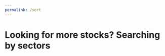 ```yaml
---
permalink: /sort
---
```

<html>
<head>
    <script src=
"https://cdn.jsdelivr.net/npm/chart.js">
    </script>
</head>
<body class = "container">
    <h1>Looking for more stocks? Searching by sectors</h1>
    <div>
        <!-- Create a canvas element to render the chart -->
        <canvas id="pieChart" width="400" height="400">
        </canvas>
    </div>
    <script>
        // Get the 2D rendering context of the canvas
        let ctx = document.getElementById('pieChart')
            .getContext('2d');
        let dataValue = {
            // Labels for each segment of the pie
            labels: ['Communication Services',
                'Consumer Discretionary',
                'Consumer Staples',
                'Energy',
                'Financials',
                'Health Care',
                'Industrials',
                'Information Technology',
                'Materials',
                'Real Estate',
                'Utilities'],
            // Datasets for the chart
            datasets: [{
                data: [10.7, 9.9, 7.2, 3.6, 12.2,14,8.9,24.4,2.5,3.1,3.5],
                // Data points for each segment
            }]
        }
        // Create a new Pie Chart
        let pieChart = new Chart(ctx, {
            // Specify the chart type
            type: 'pie',
            // Provide data for the chart
            data: dataValue,
            // Additional options for the chart
            options: {
                responsive: true, // It make the chart responsive
                // This plugin will display Title of chart
                // Event handler for a click on a chart element
                onClick: function (event, elements) {
                    const clickedElement = elements[0];
                    const datasetIndex = clickedElement.index;
                    const label = dataValue.labels[datasetIndex];
                    const labelValue = dataValue.datasets[0].data[datasetIndex];
                    // Show an alert with information about the clicked segment
                    alert(`Clicked on: ${label} and it accounts of ${labelValue} % of the S&P 500`);
                    console.log(label)
                    var url ='http://127.0.0.1:8086/api/sort/sort'
                    var data = {
                        'GICS Sector': label
                    }
                    var json = JSON.stringify(data)
                    const authOptions = {
                        method: 'POST', // *GET, POST, PUT, DELETE, etc.
                        credentials: 'include', // include, same-origin, omit
                        body: json,
                        headers: {
                            'Content-Type': 'application/json',
                        },
                    };
                    fetch(url, authOptions)
                        .then(response => response.json())
                        .then(data => {
                            console.log(data);
                            window.localStorage.setItem('GICS Sector', json);
                            window.location.href = "/AtlasIndex/stocksort" 
                        })
                        .catch(error => console.error('Error fetching data:', error));
                }
            }
        });
    </script>
    
</body>
 
</html>